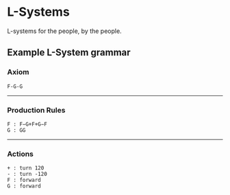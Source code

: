 # L-Systems
L-systems for the people, by the people.

## Example L-System grammar 

### Axiom
```
F-G-G
```
------------------------------------------------
### Production Rules
```
F : F−G+F+G−F
G : GG
```
------------------------------------------------
### Actions
```
+ : turn 120
- : turn -120
F : forward
G : forward
```
